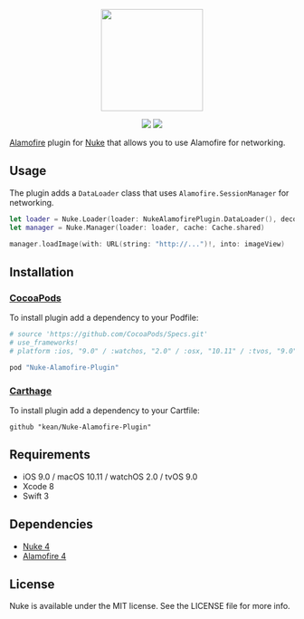 <p align="center"><img src="https://cloud.githubusercontent.com/assets/1567433/13918338/f8670eea-ef7f-11e5-814d-f15bdfd6b2c0.png" height="180"/>

<p align="center">
<a href="https://cocoapods.org"><img src="https://img.shields.io/cocoapods/v/Nuke-Alamofire-Plugin.svg"></a>
<a href="https://github.com/Carthage/Carthage"><img src="https://img.shields.io/badge/Carthage-compatible-4BC51D.svg?style=flat"></a>
</p>

[Alamofire](https://github.com/Alamofire/Alamofire) plugin for [Nuke](https://github.com/kean/Nuke) that allows you to use Alamofire for networking.

## Usage

The plugin adds a `DataLoader` class that uses `Alamofire.SessionManager` for networking.

```swift
let loader = Nuke.Loader(loader: NukeAlamofirePlugin.DataLoader(), decoder: Nuke.DataDecoder(), cache: Cache.shared)
let manager = Nuke.Manager(loader: loader, cache: Cache.shared)

manager.loadImage(with: URL(string: "http://...")!, into: imageView)
```

## Installation

### [CocoaPods](http://cocoapods.org)

To install plugin add a dependency to your Podfile:

```ruby
# source 'https://github.com/CocoaPods/Specs.git'
# use_frameworks!
# platform :ios, "9.0" / :watchos, "2.0" / :osx, "10.11" / :tvos, "9.0"

pod "Nuke-Alamofire-Plugin"
```

### [Carthage](https://github.com/Carthage/Carthage)

To install plugin add a dependency to your Cartfile:

```
github "kean/Nuke-Alamofire-Plugin"
```

## Requirements
- iOS 9.0 / macOS 10.11 / watchOS 2.0 / tvOS 9.0
- Xcode 8
- Swift 3

## Dependencies
- [Nuke 4](https://github.com/kean/Nuke)
- [Alamofire 4](https://github.com/Alamofire/Alamofire)

## License

Nuke is available under the MIT license. See the LICENSE file for more info.
